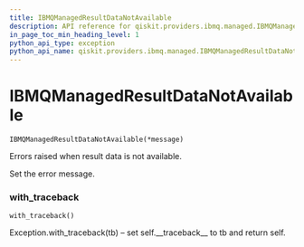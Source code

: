 ```yaml
---
title: IBMQManagedResultDataNotAvailable
description: API reference for qiskit.providers.ibmq.managed.IBMQManagedResultDataNotAvailable
in_page_toc_min_heading_level: 1
python_api_type: exception
python_api_name: qiskit.providers.ibmq.managed.IBMQManagedResultDataNotAvailable
---
```


# IBMQManagedResultDataNotAvailable

<span id="qiskit.providers.ibmq.managed.IBMQManagedResultDataNotAvailable" />

`IBMQManagedResultDataNotAvailable(*message)`

Errors raised when result data is not available.

Set the error message.

### with\_traceback

<span id="qiskit.providers.ibmq.managed.IBMQManagedResultDataNotAvailable.with_traceback" />

`with_traceback()`

Exception.with\_traceback(tb) – set self.\_\_traceback\_\_ to tb and return self.

